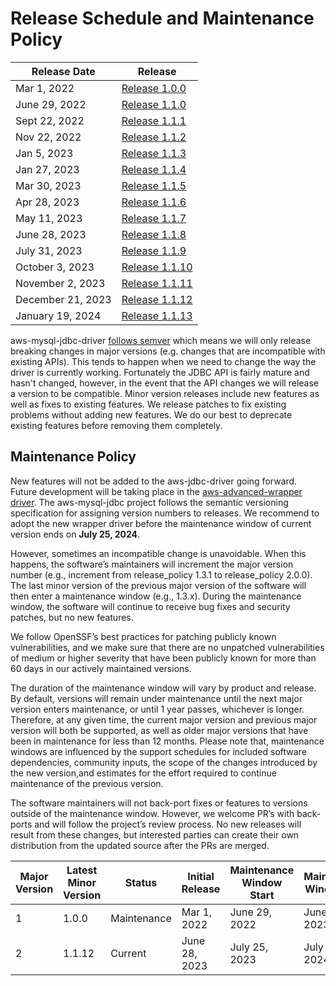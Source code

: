 # Release Schedule and Maintenance Policy
| Release Date      | Release                                                                         |
|-------------------|---------------------------------------------------------------------------------|
| Mar 1, 2022       | [Release 1.0.0](https://github.com/awslabs/aws-mysql-jdbc/releases/tag/1.0.0)   |  
| June 29, 2022     | [Release 1.1.0](https://github.com/awslabs/aws-mysql-jdbc/releases/tag/1.1.0)   | 
| Sept 22, 2022     | [Release 1.1.1](https://github.com/awslabs/aws-mysql-jdbc/releases/tag/1.1.1)   |
| Nov 22, 2022      | [Release 1.1.2](https://github.com/awslabs/aws-mysql-jdbc/releases/tag/1.1.2)   |  
| Jan 5, 2023       | [Release 1.1.3](https://github.com/awslabs/aws-mysql-jdbc/releases/tag/1.1.3)   |
| Jan 27, 2023      | [Release 1.1.4](https://github.com/awslabs/aws-mysql-jdbc/releases/tag/1.1.4)   |
| Mar 30, 2023      | [Release 1.1.5](https://github.com/awslabs/aws-mysql-jdbc/releases/tag/1.1.5)   |
| Apr 28, 2023      | [Release 1.1.6](https://github.com/awslabs/aws-mysql-jdbc/releases/tag/1.1.6)   |
| May 11, 2023      | [Release 1.1.7](https://github.com/awslabs/aws-mysql-jdbc/releases/tag/1.1.7)   |
| June 28, 2023     | [Release 1.1.8](https://github.com/awslabs/aws-mysql-jdbc/releases/tag/1.1.8)   |
| July 31, 2023     | [Release 1.1.9](https://github.com/awslabs/aws-mysql-jdbc/releases/tag/1.1.9)   |
| October 3, 2023   | [Release 1.1.10](https://github.com/awslabs/aws-mysql-jdbc/releases/tag/1.1.10) |
| November 2, 2023  | [Release 1.1.11](https://github.com/awslabs/aws-mysql-jdbc/releases/tag/1.1.11) |
| December 21, 2023 | [Release 1.1.12](https://github.com/awslabs/aws-mysql-jdbc/releases/tag/1.1.12) |
| January 19, 2024  | [Release 1.1.13](https://github.com/awslabs/aws-mysql-jdbc/releases/tag/1.1.13) |


aws-mysql-jdbc-driver [follows semver](https://semver.org/#semantic-versioning-200) which means we will only release
breaking changes in major versions (e.g. changes that are incompatible with existing APIs). This tends to happen when we need to change
the way the driver is currently working. Fortunately the JDBC API is fairly mature and hasn't changed, however, in the event that
the API changes we will release a version to be compatible. Minor version releases include new features as well as fixes to existing
features. We release patches to fix existing problems without adding new features. We do our best to deprecate existing features before
removing them completely.

## Maintenance Policy

New features will not be added to the aws-jdbc-driver going forward. Future development will be taking place in the
[aws-advanced-wrapper driver](https://github.com/awslabs/aws-advanced-jdbc-wrapper).
The aws-mysql-jdbc project follows the semantic versioning specification for assigning version numbers
to releases. We recommend to adopt the new wrapper driver before the maintenance window of current version ends on **July 25, 2024**.

However, sometimes an incompatible change is unavoidable. When this happens, the software’s maintainers will increment
the major version number (e.g., increment from release_policy 1.3.1 to release_policy 2.0.0).
The last minor version of the previous major version of the software will then enter a maintenance window
(e.g., 1.3.x). During the maintenance window, the software will continue to receive bug fixes and security patches,
but no new features.

We follow OpenSSF’s best practices for patching publicly known vulnerabilities, and we make sure that there are
no unpatched vulnerabilities of medium or higher severity that have been publicly known for more than 60 days
in our actively maintained versions.

The duration of the maintenance window will vary by product and release. By default, versions will remain under maintenance
until the next major version enters maintenance, or until 1 year passes, whichever is longer. Therefore, at any given time,
the current major version and previous major version will both be supported, as well as older major versions that have been
in maintenance for less than 12 months. Please note that, maintenance windows are influenced by the support schedules for included
software dependencies, community inputs, the scope of the changes introduced by the new version,and estimates for the effort
required to continue maintenance of the previous version.

The software maintainers will not back-port fixes or features to versions outside of the maintenance window.
However, we welcome PR’s with back-ports and will follow the project’s review process.
No new releases will result from these changes, but interested parties can create their own distribution
from the updated source after the PRs are merged.

| Major Version | Latest Minor Version | Status      | Initial Release | Maintenance Window Start | Maintenance Window End |
|---------------|----------------------|-------------|-----------------|--------------------------|------------------------|
| 1             | 1.0.0                | Maintenance | Mar 1, 2022     | June 29, 2022            | June 29, 2023          |
| 2             | 1.1.12               | Current     | June 28, 2023   | July 25, 2023            | July 25, 2024          |
